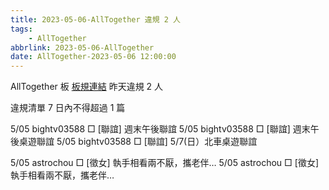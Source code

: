 ```yaml
---
title: 2023-05-06-AllTogether 違規 2 人
tags:
    - AllTogether
abbrlink: 2023-05-06-AllTogether
date: AllTogether-2023-05-06 12:00:00
---
```

AllTogether 板 [板規連結](https://www.ptt.cc/bbs/AllTogether/M.1643211430.A.5FB.html)
昨天違規 2 人
<!-- more -->

違規清單
7 日內不得超過 1 篇

5/05 bightv03588 □ [聯誼] 週末午後聯誼
5/05 bightv03588 □ [聯誼] 週末午後桌遊聯誼
5/05 bightv03588 □ [聯誼] 5/7(日）北車桌遊聯誼

5/05 astrochou □ [徵女] 執手相看兩不厭，攜老伴…
5/05 astrochou □ [徵女] 執手相看兩不厭，攜老伴…